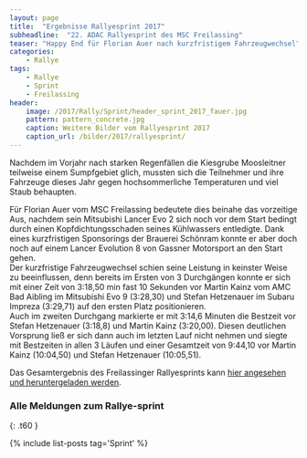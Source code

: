 ```yaml
---
layout: page
title:  "Ergebnisse Rallyesprint 2017"
subheadline:  "22. ADAC Rallyesprint des MSC Freilassing"
teaser: "Happy End für Florian Auer nach kurzfristigem Fahrzeugwechsel"
categories:
    - Rallye
tags:
    - Rallye
    - Sprint
    - Freilassing
header:
    image: /2017/Rally/Sprint/header_sprint_2017_fauer.jpg
    pattern: pattern_concrete.jpg
    caption: Weitere Bilder vom Rallyesprint 2017
    caption_url: /bilder/2017/rallyesprint/
---
```

Nachdem im Vorjahr nach starken Regenfällen die Kiesgrube Moosleitner teilweise einem Sumpfgebiet glich, mussten sich die Teilnehmer und ihre Fahrzeuge dieses Jahr gegen hochsommerliche Temperaturen und viel Staub behaupten.
<!--more-->
Für Florian Auer vom MSC Freilassing bedeutete dies beinahe das vorzeitige Aus, nachdem sein Mitsubishi Lancer Evo 2 sich noch vor dem Start bedingt durch einen Kopfdichtungsschaden seines Kühlwassers entledigte. Dank eines kurzfristigen Sponsorings der Brauerei Schönram konnte er aber doch noch auf einem Lancer Evolution 8 von Gassner Motorsport an den Start gehen.  
Der kurzfristige Fahrzeugwechsel schien seine Leistung in keinster Weise zu beeinflussen, denn bereits im Ersten von 3 Durchg&auml;ngen konnte er sich mit einer Zeit von 3:18,50 min fast 10 Sekunden vor Martin Kainz vom AMC Bad Aibling im Mitsubishi Evo 9 (3:28,30) und Stefan Hetzenauer im Subaru Impreza (3:29,71) auf den ersten Platz positionieren.  
Auch im zweiten Durchgang markierte er mit 3:14,6 Minuten die Bestzeit vor Stefan Hetzenauer (3:18,8) und Martin Kainz (3:20,00). Diesen deutlichen Vorsprung ließ er sich dann auch im letzten Lauf nicht nehmen und siegte mit Bestzeiten in allen 3 Läufen und einer Gesamtzeit von 9:44,10 vor Martin Kainz (10:04,50) und Stefan Hetzenauer (10:05,51).  


Das Gesamtergebnis des Freilassinger Rallyesprints kann [hier angesehen und heruntergeladen werden](https://github.com/msc-freilassing/Dokumente/blob/master/Ergebnisslisten/rallye/2017/Gesamtergebnis-2017.pdf).


### Alle Meldungen zum Rallye-sprint
{: .t60 }

{% include list-posts tag='Sprint' %}
